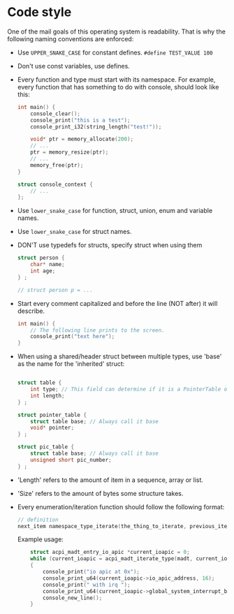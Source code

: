 # Code style

One of the mail goals of this operating system is readability. That is why the following naming conventions are enforced:

- Use `UPPER_SNAKE_CASE` for constant defines. `#define TEST_VALUE 100`
- Don't use const variables, use defines.
- Every function and type must start with its namespace. For example, every function that has something to do with console, should look like this:

    ```c
    int main() {
        console_clear();
        console_print("this is a test");
        console_print_i32(string_length("test!"));

        void* ptr = memory_allocate(200);
        // ...
        ptr = memory_resize(ptr);
        // ...
        memory_free(ptr);
    }

    struct console_context {
        // ...
    };
    ```

- Use `lower_snake_case` for function, struct, union, enum and variable names.
- Use `lower_snake_case` for struct names. 
- DON'T use typedefs for structs, specify struct when using them

    ```c
    struct person {
        char* name;
        int age;
    } ;

    // struct person p = ...

    ```

- Start every comment capitalized and before the line (NOT after) it will describe.

    ```c
    int main() {
        // The following line prints to the screen.
        console_print("text here");
    }
    ```

- When using a shared/header struct between multiple types, use 'base' as the name for the 'inherited' struct:

    ```c

    struct table {
        int type; // This field can determine if it is a PointerTable or a PICTable
        int length;
    } ;

    struct pointer_table {
        struct table base; // Always call it base
        void* pointer;
    } ;

    struct pic_table {
        struct table base; // Always call it base
        unsigned short pic_number;
    } ;

    ```

- 'Length' refers to the amount of item in a sequence, array or list.
- 'Size' refers to the amount of bytes some structure takes.
- Every enumeration/iteration function should follow the following format:

    ```c
    // definition
    next_item namespace_type_iterate(the_thing_to_iterate, previous_item);
    ```

    Example usage:

    ```c
        struct acpi_madt_entry_io_apic *current_ioapic = 0;
        while (current_ioapic = acpi_madt_iterate_type(madt, current_ioapic, ACPI_MADT_TYPE_IO_APIC))
        {
            console_print("io apic at 0x");
            console_print_u64(current_ioapic->io_apic_address, 16);
            console_print(" with irq ");
            console_print_u64(current_ioapic->global_system_interrupt_base, 10);
            console_new_line();
        }
    ```